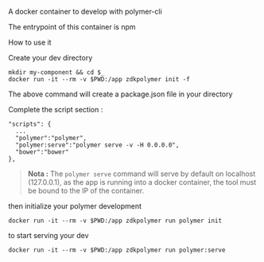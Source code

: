 A docker container to develop with polymer-cli

The entrypoint of this container is npm

How to use it

Create your dev directory

    mkdir my-component && cd $_
    docker run -it --rm -v $PWD:/app zdkpolymer init -f

The above command will create a package.json file in your directory

Complete the script section :

    "scripts": {
      ...
      "polymer":"polymer",
      "polymer:serve":"polymer serve -v -H 0.0.0.0",
      "bower":"bower"
    },

> __Nota :__ The `polymer serve` command will serve by default on localhost (127.0.0.1), as the app is running into a docker container, the tool must be bound to the IP of the container.

then initialize your polymer development

    docker run -it --rm -v $PWD:/app zdkpolymer run polymer init

to start serving your dev

    docker run -it --rm -v $PWD:/app zdkpolymer run polymer:serve
